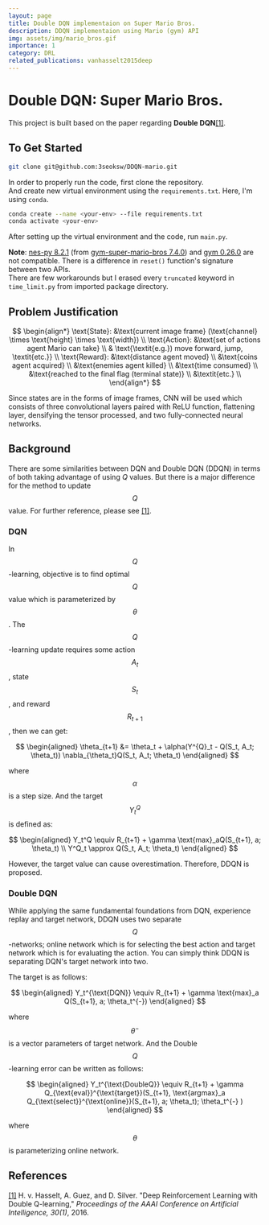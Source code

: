 ```yaml
---
layout: page
title: Double DQN implementaion on Super Mario Bros.
description: DDQN implementaion using Mario (gym) API
img: assets/img/mario_bros.gif
importance: 1
category: DRL
related_publications: vanhasselt2015deep
---
```


# Double DQN: Super Mario Bros.

This project is built based on the paper regarding <b>Double DQN</b>[[1]](#1).

## To Get Started

```zsh
git clone git@github.com:3seoksw/DDQN-mario.git
```

In order to properly run the code, first clone the repository.<br>
And create new virtual environment using the `requirements.txt`. Here, I'm using `conda`.<br>

```zsh
conda create --name <your-env> --file requirements.txt
conda activate <your-env>
```

After setting up the virtual environment and the code, run `main.py`.<br>

**Note**: [nes-py 8.2.1](https://pypi.org/project/nes-py/) (from [gym-super-mario-bros 7.4.0](https://pypi.org/project/gym-super-mario-bros/)) and
[gym 0.26.0](https://gymnasium.farama.org/content/migration-guide/) are not compatible.
There is a difference in `reset()` function's signature between two APIs.<br>
There are few workarounds but I erased every `truncated` keyword in `time_limit.py` from imported package directory.

## Problem Justification

$$
\begin{align*}
    \text{State}: &\text{current image frame} (\text{channel} \times \text{height} \times \text{width}) \\
    \text{Action}: &\text{set of actions agent Mario can take} \\
    & \text{\textit{e.g.}) move forward, jump, \textit{etc.}} \\
    \text{Reward}: &\text{distance agent moved} \\
    &\text{coins agent acquired} \\
    &\text{enemies agent killed} \\
    &\text{time consumed} \\
    &\text{reached to the final flag (terminal state)} \\
    &\textit{etc.} \\
\end{align*}
$$

Since states are in the forms of image frames, CNN will be used which consists of three convolutional layers paired with ReLU function, flattening layer, densifying the tensor processed, and two fully-connected neural networks. <br>

## Background

There are some similarities between DQN and Double DQN (DDQN) in terms of both taking advantage of using $Q$ values.
But there is a major difference for the method to update $$Q$$ value.
For further reference, please see [[1]](#1).

### DQN

In $$Q$$-learning, objective is to find optimal $$Q$$ value which is parameterized by $$\theta$$.
The $$Q$$-learning update requires some action $$A_t$$, state $$S_t$$, and reward $$R_{t+1}$$,
then we can get:

$$
\begin{aligned}
    \theta_{t+1} &= \theta_t + \alpha(Y^{Q}_t - Q(S_t, A_t; \theta_t))
    \nabla_{\theta_t}Q(S_t, A_t; \theta_t)
\end{aligned}
$$

where $$\alpha$$ is a step size. And the target $$Y_t^Q$$ is defined as:

$$
\begin{aligned}
    Y_t^Q \equiv R_{t+1} + \gamma \text{max}_aQ(S_{t+1}, a; \theta_t) \\
    Y^Q_t \approx Q(S_t, A_t; \theta_t)
\end{aligned}
$$

However, the target value can cause overestimation. Therefore, DDQN is proposed.

### Double DQN

While applying the same fundamental foundations from DQN, experience replay and target network, DDQN uses two separate $$Q$$-networks;
online network which is for selecting the best action
and target network which is for evaluating the action.
You can simply think DDQN is separating DQN's target network into two.

The target is as follows:

$$
\begin{aligned}
    Y_t^{\text{DQN}} \equiv R_{t+1} + \gamma \text{max}_a Q(S_{t+1}, a; \theta_t^{-})
\end{aligned}
$$

where $$\theta^{-}$$ is a vector parameters of target network. And the Double $$Q$$-learning error can be written as follows:

$$
\begin{aligned}
    Y_t^{\text{DoubleQ}} \equiv R_{t+1} + \gamma Q_{\text{eval}}^{\text{target}}(S_{t+1},
    \text{argmax}_a Q_{\text{select}}^{\text{online}}(S_{t+1}, a; \theta_t); \theta_t^{-}
)
\end{aligned}
$$

where $$\theta$$ is parameterizing online network.

## References

<a id="1" href="https://ojs.aaai.org/index.php/AAAI/article/view/10295">[1]</a>
H. v. Hasselt, A. Guez, and D. Silver. "Deep Reinforcement Learning with Double Q-learning,"
<i>Proceedings of the AAAI Conference on Artificial Intelligence, 30(1)</i>, 2016.
